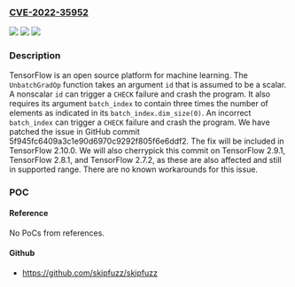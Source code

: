 ### [CVE-2022-35952](https://cve.mitre.org/cgi-bin/cvename.cgi?name=CVE-2022-35952)
![](https://img.shields.io/static/v1?label=Product&message=tensorflow&color=blue)
![](https://img.shields.io/static/v1?label=Version&message=n%2Fa&color=blue)
![](https://img.shields.io/static/v1?label=Vulnerability&message=CWE-617%3A%20Reachable%20Assertion&color=brighgreen)

### Description

TensorFlow is an open source platform for machine learning. The `UnbatchGradOp` function takes an argument `id` that is assumed to be a scalar. A nonscalar `id` can trigger a `CHECK` failure and crash the program. It also requires its argument `batch_index` to contain three times the number of elements as indicated in its `batch_index.dim_size(0)`. An incorrect `batch_index` can trigger a `CHECK` failure and crash the program. We have patched the issue in GitHub commit 5f945fc6409a3c1e90d6970c9292f805f6e6ddf2. The fix will be included in TensorFlow 2.10.0. We will also cherrypick this commit on TensorFlow 2.9.1, TensorFlow 2.8.1, and TensorFlow 2.7.2, as these are also affected and still in supported range. There are no known workarounds for this issue.

### POC

#### Reference
No PoCs from references.

#### Github
- https://github.com/skipfuzz/skipfuzz

